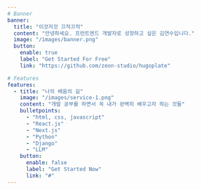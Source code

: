 ```yaml
---
# Banner
banner:
  title: "이것저것 끄적끄적"
  content: "안녕하세요. 프런트엔드 개발자로 성장하고 싶은 김연수입니다."
  image: "/images/banner.png"
  button:
    enable: true
    label: "Get Started For Free"
    link: "https://github.com/zeon-studio/hugoplate"

# Features
features:
  - title: "나의 배움의 길"
    image: "/images/service-1.png"
    content: "개발 공부를 하면서 꼭 내가 완벽히 배우고자 하는 것들"
    bulletpoints:
      - "html, css, javascript"
      - "React.js"
      - "Next.js"
      - "Python"
      - "Django"
      - "LLM"
    button:
      enable: false
      label: "Get Started Now"
      link: "#"
---
```

